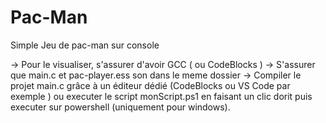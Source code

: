 # Pac-Man
Simple Jeu de pac-man sur console

-> Pour le visualiser, s'assurer d'avoir GCC ( ou CodeBlocks ) 
-> S'assurer que main.c et pac-player.ess son dans le meme dossier
-> Compiler le projet main.c grâce à un éditeur dédié (CodeBlocks ou VS Code par exemple )
   ou executer le script monScript.ps1 en faisant un clic dorit puis executer sur powershell (uniquement pour windows).
